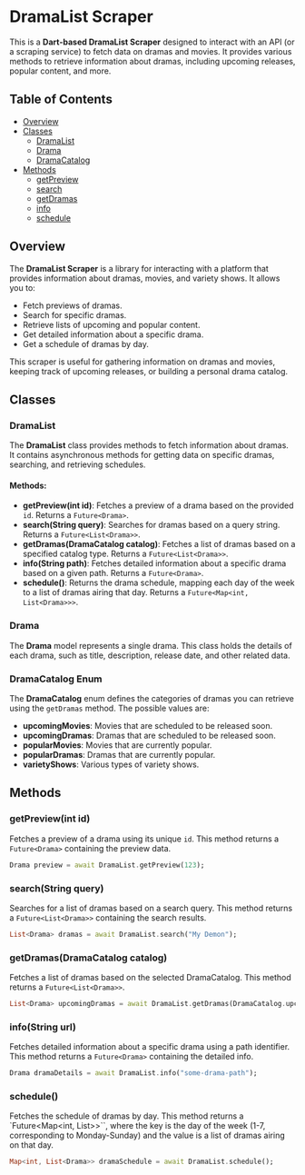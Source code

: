 # DramaList Scraper

This is a **Dart-based DramaList Scraper** designed to interact with an API (or a scraping service) to fetch data on dramas and movies. It provides various methods to retrieve information about dramas, including upcoming releases, popular content, and more.

## Table of Contents

- [Overview](#overview)
- [Classes](#classes)
  - [DramaList](#dramalist)
  - [Drama](#drama)
  - [DramaCatalog](#dramacatalog)
- [Methods](#methods)
  - [getPreview](#getpreview)
  - [search](#search)
  - [getDramas](#getdramas)
  - [info](#info)
  - [schedule](#schedule)

## Overview

The **DramaList Scraper** is a library for interacting with a platform that provides information about dramas, movies, and variety shows. It allows you to:

- Fetch previews of dramas.
- Search for specific dramas.
- Retrieve lists of upcoming and popular content.
- Get detailed information about a specific drama.
- Get a schedule of dramas by day.

This scraper is useful for gathering information on dramas and movies, keeping track of upcoming releases, or building a personal drama catalog.

## Classes

### DramaList

The **DramaList** class provides methods to fetch information about dramas. It contains asynchronous methods for getting data on specific dramas, searching, and retrieving schedules.

#### Methods:

- **getPreview(int id)**: Fetches a preview of a drama based on the provided `id`. Returns a `Future<Drama>`.
- **search(String query)**: Searches for dramas based on a query string. Returns a `Future<List<Drama>>`.
- **getDramas(DramaCatalog catalog)**: Fetches a list of dramas based on a specified catalog type. Returns a `Future<List<Drama>>`.
- **info(String path)**: Fetches detailed information about a specific drama based on a given path. Returns a `Future<Drama>`.
- **schedule()**: Returns the drama schedule, mapping each day of the week to a list of dramas airing that day. Returns a `Future<Map<int, List<Drama>>>`.

### Drama

The **Drama** model represents a single drama. This class holds the details of each drama, such as title, description, release date, and other related data.

### DramaCatalog Enum

The **DramaCatalog** enum defines the categories of dramas you can retrieve using the `getDramas` method. The possible values are:

- **upcomingMovies**: Movies that are scheduled to be released soon.
- **upcomingDramas**: Dramas that are scheduled to be released soon.
- **popularMovies**: Movies that are currently popular.
- **popularDramas**: Dramas that are currently popular.
- **varietyShows**: Various types of variety shows.

## Methods

### getPreview(int id)

Fetches a preview of a drama using its unique `id`. This method returns a `Future<Drama>` containing the preview data.

```dart
Drama preview = await DramaList.getPreview(123);
```

### search(String query)

Searches for a list of dramas based on a search query. This method returns a `Future<List<Drama>>` containing the search results.

```dart
List<Drama> dramas = await DramaList.search("My Demon");

```

### getDramas(DramaCatalog catalog)

Fetches a list of dramas based on the selected DramaCatalog. This method returns a `Future<List<Drama>>`.

```dart
List<Drama> upcomingDramas = await DramaList.getDramas(DramaCatalog.upcomingDramas);
```

### info(String url)

Fetches detailed information about a specific drama using a path identifier. This method returns a `Future<Drama>` containing the detailed info.

```dart
Drama dramaDetails = await DramaList.info("some-drama-path");
```

### schedule()

Fetches the schedule of dramas by day. This method returns a `Future<Map<int, List<Drama>>>``, where the key is the day of the week (1-7, corresponding to Monday-Sunday) and the value is a list of dramas airing on that day.

```dart
Map<int, List<Drama>> dramaSchedule = await DramaList.schedule();
```
